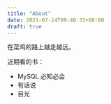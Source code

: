 ```yaml
---
title: "About"
date: 2021-07-14T09:48:33+08:00
draft: true
---
```


在菜鸡的路上越走越远。

近期看的书：

*  MySQL 必知必会
* 有话说
* 目光

